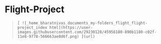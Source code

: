# Flight-Project
> `[
![_home_bharatnivas_documents_my-folders_flight_flight-project_index html](https://user-images.githubusercontent.com/29230128/45956180-890b1180-c02f-11e8-9778-566663ae8d6f.png)
](url)`
